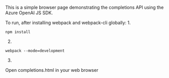 This is a simple browser page demonstrating the completions API using the Azure OpenAI JS SDK.

To run, after installing webpack and webpack-cli globally:
1.
```
npm install
```

2.
```
webpack --mode=development
```

3.
Open completions.html in your web browser
